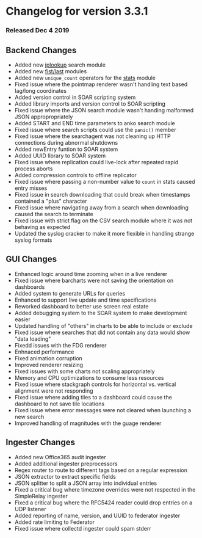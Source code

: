 # Changelog for version 3.3.1
  
### Released Dec 4 2019

## Backend Changes
* Added new [iplookup](/docs/#!search/iplookup/iplookup.md) search module
* Added new [fist/last](/docs/#!search/firstlast/firstlast.md) modules
* Added new `unique_count` operators for the [stats](/docs/#!search/iplookup/stats.md) module
* Fixed issue where the pointmap renderer wasn't handling text based lag/long coordinates
* Added version control in SOAR scripting system
* Added library imports and version control to SOAR scripting
* Fixed issue where the JSON search module wasn't handing malformed JSON appropropriately
* Added START and END time parameters to anko search module
* Fixed issue where search scripts could use the `panic()` member
* Fixed issue where the searchagent was not cleaning up HTTP connections during abnormal shutdowns
* Added newEntry funtion to SOAR system
* Added UUID library to SOAR system
* Fixed issue where replication could live-lock after repeated rapid process aborts
* Added compression controls to offline replicator
* Fixed issue where passing a non-number value to `count` in stats caused entry misses
* Fixed issue in search downloading that could break when timestamps contained a "plus" character
* Fixed issue where navigating away from a search when downloading caused the search to terminate
* Fixed issue with strict flag on the CSV search module where it was not behaving as expected
* Updated the syslog cracker to make it more flexible in handling strange syslog formats


## GUI Changes
* Enhanced logic around time zooming when in a live renderer
* Fixed issue where barcharts were not saving the orientation on dashboards
* Added system to generate URLs for queries
 * Enhanced to support live update and time specifications
* Reworked dashboard to better use screen real estate
* Added debugging system to the SOAR system to make development easier
* Updated handling of "others" in charts to be able to include or exclude
* Fixed issue where searches that did not contain any data would show "data loading"
* Fixedd issues with the FDG renderer
 * Enhnaced performance
 * Fixed animation corruption
 * Improved renderer resizing
* Fixed issues with some charts not scaling appropriately
* Memory and CPU optimizations to consume less resources
* Fixed issue where stackgraph controls for horizontal vs. vertical alignment were not responding
* Fixed issue where adding tiles to a dashboard could cause the dashboard to not save tile locations
* Fixed issue where error messages were not cleared when launching a new search
* Improved handling of magnitudes with the guage renderer


## Ingester Changes
* Added new Office365 audit ingester
* Added additional ingester preprocessors
 * Regex router to route to different tags based on a regular expression
 * JSON extractor to extract specific fields
 * JSON splitter to split a JSON array into individual entries
* Fixed a critical bug where timezone overrides were not respected in the SimpleRelay ingester
* Fixed a critical bug where the RFC5424 reader could drop entries on a UDP listener
* Added reporting of name, version, and UUID to federator ingester
* Added rate limiting to Federator
* Fixed issue where collectd ingester could spam stderr
